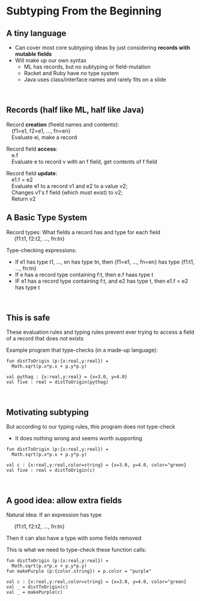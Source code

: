 # Subtyping From the Beginning

## A tiny language

- Can cover most core subtyping ideas by just considering **records with mutable fields**
- Will make up our own syntax
  - ML has records, but no subtyping or field-mutation
  - Racket and Ruby have no type system
  - Java uses class/interface names and rarely fits on a slide
<br/>

## Records (half like ML, half like Java)

Record **creation** (fieeld names and contents): \
  &ensp;&ensp;{f1=e1, f2=e1, ..., fn=en} \
  &ensp;&ensp;Evaluate ei, make a record

Record field **access**: \
  &ensp;&ensp;e.f \
  &ensp;&ensp;Evaluate e to record v with an f field, get contents of f field

Record field **update**:\
  &ensp;&ensp;e1.f = e2 \
  &ensp;&ensp;Evaluate e1 to a record v1 and e2 to a value v2; \
  &ensp;&ensp;Changes v1's f field (which must exist) to v2; \
  &ensp;&ensp;Return v2
<br/>

## A Basic Type System

Record types: What fields a record has and type for each field \
  &ensp;&ensp;&ensp;{f1:t1, f2:t2, ..., fn:tn}

Type-checking expressions:
- If e1 has type t1, ..., en has type tn, then {f1=e1, ..., fn=en} has type {f1:t1, ..., fn:tn}
- If e has a record type containing f:t, then e.f haas type t
- IF e1 has a record type containing f:t, and e2 has type t, then e1.f = e2 has type t
<br/>

## This is safe

These evaluation rules and typing rules prevent ever trying to access a field of a record that does not exists

Example program that type-checks (in a made-up language):

```
fun distToOrigin (p:{x:real,y:real}) =
  Math.sqrt(p.x*p.x + p.y*p.y)

val pythag : {x:real,y:real} = {x=3.0, y=4.0}
val five : real = distToOrigin(pythag)
```
<br/>

## Motivating subtyping

But according to our typing rules, this program does not type-check
  - It does nothing wrong and seems worth supporting


```
fun distToOrigin (p:{x:real,y:real}) =
  Math.sqrt(p.x*p.x + p.y*p.y)

val c : {x:real,y:real,color=string} = {x=3.0, y=4.0, color="green}
val five : real = distToOrigin(c)
```
<br/>

## A good idea: allow extra fields

Natural idea: If an expression has type

&ensp;&ensp;&ensp;{f1:t1, f2:t2, ..., fn:tn}

Then it can also have a type with some fields removed

This is what we need to type-check these function calls:

```
fun distToOrigin (p:{x:real,y:real}) =
  Math.sqrt(p.x*p.x + p.y*p.y)
fun makePurple (p:{color.string}) = p.color = "purple"

val c : {x:real,y:real,color=string} = {x=3.0, y=4.0, color="green}
val _ = distToOrigin(c)
val _ = makePurple(c)
```
<br/>
